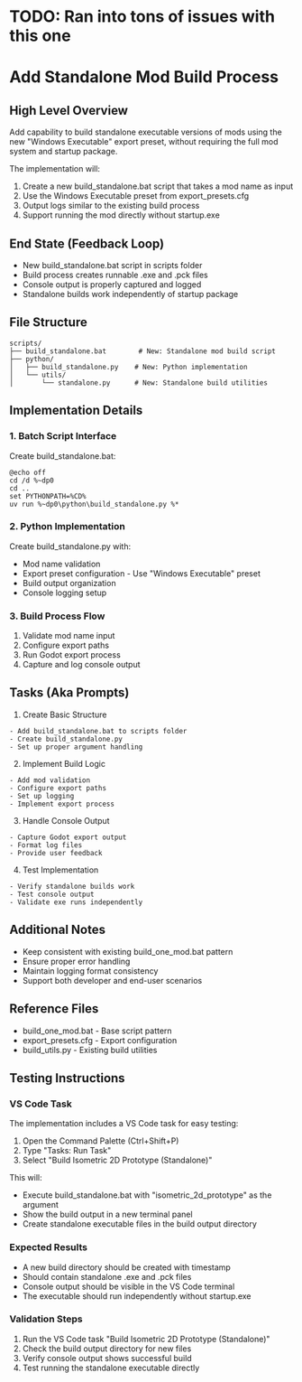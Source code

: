 # TODO: Ran into tons of issues with this one

# Add Standalone Mod Build Process

## High Level Overview

Add capability to build standalone executable versions of mods using the new "Windows Executable" export preset, without requiring the full mod system and startup package.

The implementation will:
1. Create a new build_standalone.bat script that takes a mod name as input
2. Use the Windows Executable preset from export_presets.cfg
3. Output logs similar to the existing build process
4. Support running the mod directly without startup.exe

## End State (Feedback Loop)

- New build_standalone.bat script in scripts folder
- Build process creates runnable .exe and .pck files
- Console output is properly captured and logged
- Standalone builds work independently of startup package

## File Structure

```
scripts/
├── build_standalone.bat        # New: Standalone mod build script
├── python/
│   ├── build_standalone.py    # New: Python implementation
│   └── utils/
│       └── standalone.py      # New: Standalone build utilities
```

## Implementation Details

### 1. Batch Script Interface

Create build_standalone.bat:
```batch
@echo off
cd /d %~dp0
cd ..
set PYTHONPATH=%CD%
uv run %~dp0\python\build_standalone.py %*
```

### 2. Python Implementation

Create build_standalone.py with:
- Mod name validation
- Export preset configuration - Use "Windows Executable" preset
- Build output organization
- Console logging setup

### 3. Build Process Flow

1. Validate mod name input
2. Configure export paths
3. Run Godot export process
4. Capture and log console output

## Tasks (Aka Prompts)

1. Create Basic Structure
```
- Add build_standalone.bat to scripts folder
- Create build_standalone.py
- Set up proper argument handling
```

2. Implement Build Logic
```
- Add mod validation
- Configure export paths
- Set up logging
- Implement export process
```

3. Handle Console Output
```
- Capture Godot export output
- Format log files
- Provide user feedback
```

4. Test Implementation
```
- Verify standalone builds work
- Test console output
- Validate exe runs independently
```

## Additional Notes

- Keep consistent with existing build_one_mod.bat pattern
- Ensure proper error handling
- Maintain logging format consistency
- Support both developer and end-user scenarios

## Reference Files

- build_one_mod.bat - Base script pattern
- export_presets.cfg - Export configuration
- build_utils.py - Existing build utilities

## Testing Instructions

### VS Code Task
The implementation includes a VS Code task for easy testing:

1. Open the Command Palette (Ctrl+Shift+P)
2. Type "Tasks: Run Task"
3. Select "Build Isometric 2D Prototype (Standalone)"

This will:
- Execute build_standalone.bat with "isometric_2d_prototype" as the argument
- Show the build output in a new terminal panel
- Create standalone executable files in the build output directory

### Expected Results
- A new build directory should be created with timestamp
- Should contain standalone .exe and .pck files
- Console output should be visible in the VS Code terminal
- The executable should run independently without startup.exe

### Validation Steps
1. Run the VS Code task "Build Isometric 2D Prototype (Standalone)"
2. Check the build output directory for new files
3. Verify console output shows successful build
4. Test running the standalone executable directly